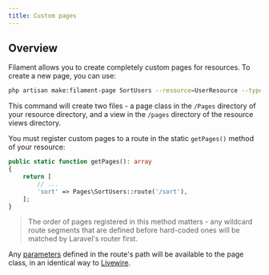 ```yaml
---
title: Custom pages
---
```


## Overview

Filament allows you to create completely custom pages for resources. To create a new page, you can use:

```bash
php artisan make:filament-page SortUsers --resource=UserResource --type=custom
```

This command will create two files - a page class in the `/Pages` directory of your resource directory, and a view in the `/pages` directory of the resource views directory.

You must register custom pages to a route in the static `getPages()` method of your resource:

```php
public static function getPages(): array
{
    return [
        // ...
        'sort' => Pages\SortUsers::route('/sort'),
    ];
}
```

> The order of pages registered in this method matters - any wildcard route segments that are defined before hard-coded ones will be matched by Laravel's router first.

Any [parameters](https://laravel.com/docs/routing#route-parameters) defined in the route's path will be available to the page class, in an identical way to [Livewire](https://laravel-livewire.com/docs/rendering-components#route-params).
